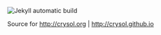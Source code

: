 ![Jekyll automatic build](https://github.com/CRySoL/CRySoL.github.io/workflows/Jekyll%20automatic%20build/badge.svg)

Source for http://crysol.org | http://crysol.github.io
